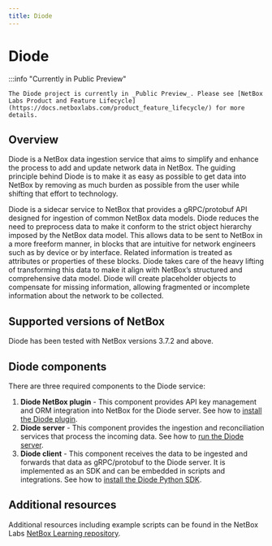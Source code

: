 ```yaml
---
title: Diode
---
```

# Diode

:::info "Currently in Public Preview"

    The Diode project is currently in _Public Preview_. Please see [NetBox Labs Product and Feature Lifecycle](https://docs.netboxlabs.com/product_feature_lifecycle/) for more details.

## Overview

Diode is a NetBox data ingestion service that aims to simplify and enhance the process to add and update network data in NetBox. The guiding principle behind Diode is to make it as easy as possible to get data into NetBox by removing as much burden as possible from the user while shifting that effort to technology.

Diode is a sidecar service to NetBox that provides a gRPC/protobuf API designed for ingestion of common NetBox data models. Diode reduces the need to preprocess data to make it conform to the strict object hierarchy imposed by the NetBox data model. This allows data to be sent to NetBox in a more freeform manner, in blocks that are intuitive for network engineers such as by device or by interface. Related information is treated as attributes or properties of these blocks. Diode takes care of the heavy lifting of transforming this data to make it align with NetBox’s structured and comprehensive data model. Diode will create placeholder objects to compensate for missing information, allowing fragmented or incomplete information about the network to be collected.

## Supported versions of NetBox

Diode has been tested with NetBox versions 3.7.2 and above.

## Diode components

There are three required components to the Diode service:

1. **Diode NetBox plugin** - This component provides API key management and ORM integration into NetBox for the Diode server. See how to [install the Diode plugin](https://github.com/netboxlabs/diode-netbox-plugin).
2. **Diode server** - This component provides the ingestion and reconciliation services that process the incoming data. See how to [run the Diode server](https://github.com/netboxlabs/diode/tree/develop/diode-server#readme).
3. **Diode client** - This component receives the data to be ingested and forwards that data as gRPC/protobuf to the Diode server. It is implemented as an SDK and can be embedded in scripts and integrations. See how to [install the Diode Python SDK](https://github.com/netboxlabs/diode-sdk-python).

## Additional resources

Additional resources including example scripts can be found in the NetBox Labs [NetBox Learning repository](https://github.com/netboxlabs/netbox-learning/tree/develop/diode).